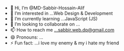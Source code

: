 - 👋 Hi, I’m @MD-Sabbir-Hossain-Alif
- 👀 I’m interested in ...Web Design & Development
- 🌱 I’m currently learning ...JavaScript (JS)
- 💞️ I’m looking to collaborate on ...
- 📫 How to reach me ...sabbir.web.dp@gmail.com
- 😄 Pronouns: ...
- ⚡ Fun fact: ...i love my enemy & my i hate my friend

<!---
MD-Sabbir-Hossain-Alif/MD-Sabbir-Hossain-Alif is a ✨ special ✨ repository because its `README.md` (this file) appears on your GitHub profile.
You can click the Preview link to take a look at your changes.
--->
